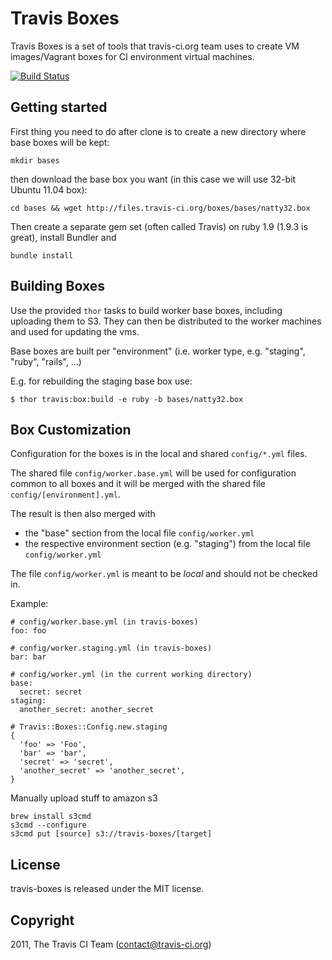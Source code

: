 # Travis Boxes

Travis Boxes is a set of tools that travis-ci.org team uses to create VM images/Vagrant boxes for
CI environment virtual machines.

[![Build Status](https://secure.travis-ci.org/travis-ci/travis-boxes.png)](http://travis-ci.org/travis-ci/travis-boxes)


## Getting started

First thing you need to do after clone is to create a new directory where base boxes will be kept:

    mkdir bases

then download the base box you want (in this case we will use 32-bit Ubuntu 11.04 box):

    cd bases && wget http://files.travis-ci.org/boxes/bases/natty32.box

Then create a separate gem set (often called Travis) on ruby 1.9 (1.9.3 is great), install Bundler and

    bundle install


## Building Boxes

Use the provided `thor` tasks to build worker base boxes, including uploading them to S3. They can then be distributed to the worker machines and used for updating the vms.

Base boxes are built per "environment" (i.e. worker type, e.g. "staging", "ruby", "rails", ...)

E.g. for rebuilding the staging base box use:

    $ thor travis:box:build -e ruby -b bases/natty32.box


## Box Customization

Configuration for the boxes is in the local and shared `config/*.yml` files.

The shared file `config/worker.base.yml` will be used for configuration common to all boxes and it will be merged with the shared file `config/[environment].yml`.

The result is then also merged with

* the "base" section from the local file `config/worker.yml`
* the respective environment section (e.g. "staging") from the local file `config/worker.yml`

The file `config/worker.yml` is meant to be *local* and should not be checked in.

Example:

    # config/worker.base.yml (in travis-boxes)
    foo: foo

    # config/worker.staging.yml (in travis-boxes)
    bar: bar

    # config/worker.yml (in the current working directory)
    base:
      secret: secret
    staging:
      another_secret: another_secret

    # Travis::Boxes::Config.new.staging
    {
      'foo' => 'Foo',
      'bar' => 'bar',
      'secret' => 'secret',
      'another_secret' => 'another_secret',
    }

Manually upload stuff to amazon s3

    brew install s3cmd
    s3cmd --configure
    s3cmd put [source] s3://travis-boxes/[target]

## License

travis-boxes is released under the MIT license.


## Copyright

2011, The Travis CI Team (contact@travis-ci.org)
